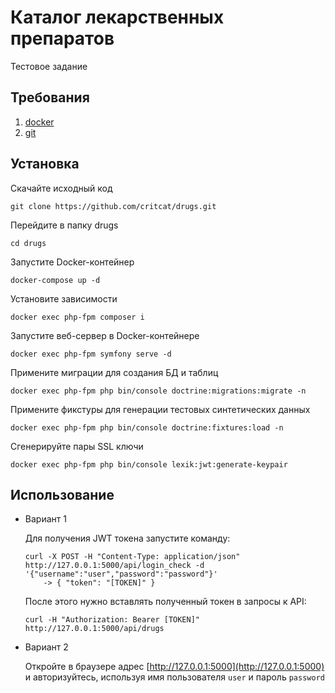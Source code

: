 Каталог лекарственных препаратов
================================
Тестовое задание

Требования
----------
1. [docker](https://www.docker.com/)
2. [git](https://git-scm.com/)

Установка
---------
Скачайте исходный код
```
git clone https://github.com/critcat/drugs.git
```
Перейдите в папку drugs
```
cd drugs
```
Запустите Docker-контейнер
```
docker-compose up -d
```
Установите зависимости
```
docker exec php-fpm composer i
```
Запустите веб-сервер в Docker-контейнере 
```
docker exec php-fpm symfony serve -d
```
Примените миграции для создания БД и таблиц 
```
docker exec php-fpm php bin/console doctrine:migrations:migrate -n
```
Примените фикстуры для генерации тестовых синтетических данных
```
docker exec php-fpm php bin/console doctrine:fixtures:load -n
```
Сгенерируйте пары SSL ключи
```
docker exec php-fpm php bin/console lexik:jwt:generate-keypair
```

Использование
-------------
+ Вариант 1

    Для получения JWT токена запустите команду:
    ```
    curl -X POST -H "Content-Type: application/json" http://127.0.0.1:5000/api/login_check -d '{"username":"user","password":"password"}'
        -> { "token": "[TOKEN]" } 
    ```
    После этого нужно вставлять полученный токен в запросы к API:
    ```
    curl -H "Authorization: Bearer [TOKEN]" http://127.0.0.1:5000/api/drugs
    ```
+ Вариант 2
    
    Откройте в браузере адрес [http://127.0.0.1:5000](http://127.0.0.1:5000) и авторизуйтесь, используя имя пользователя `user` и пароль `password` 